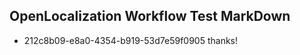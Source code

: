## OpenLocalization Workflow Test MarkDown
* 212c8b09-e8a0-4354-b919-53d7e59f0905 thanks!

<!--HONumber=Aug16_HO3-->


